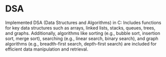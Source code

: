 # DSA
Implemented DSA (Data Structures and Algorithms) in C: Includes functions for key data structures such as arrays, linked lists, stacks, queues, trees, and graphs. Additionally, algorithms like sorting (e.g., bubble sort, insertion sort, merge sort), searching (e.g., linear search, binary search), and graph algorithms (e.g., breadth-first search, depth-first search) are included for efficient data manipulation and retrieval.

